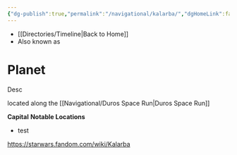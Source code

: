 ```yaml
---
{"dg-publish":true,"permalink":"/navigational/kalarba/","dgHomeLink":false}
---
```


- [[Directories/Timeline\|Back to Home]]
- Also known as 

# Planet
Desc

located along the [[Navigational/Duros Space Run\|Duros Space Run]]

**Capital**
**Notable Locations**
- test

https://starwars.fandom.com/wiki/Kalarba
